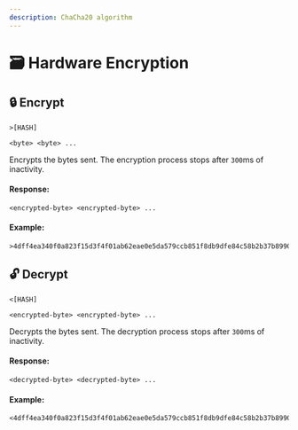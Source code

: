 ```yaml
---
description: ChaCha20 algorithm
---
```


# 🗃️ Hardware Encryption

## 🔒 Encrypt

```plaintext
>[HASH]

<byte> <byte> ...
```

Encrypts the bytes sent. The encryption process stops after `300`ms of inactivity.

#### Response:

```
<encrypted-byte> <encrypted-byte> ...
```

#### Example:

```plaintext
>4dff4ea340f0a823f15d3f4f01ab62eae0e5da579ccb851f8db9dfe84c58b2b37b89903a740e1ee172da793a6e79d560e5f7f9bd058a12a280433ed6fa46510a
```

## 🔓 Decrypt

```plaintext
<[HASH]

<encrypted-byte> <encrypted-byte> ...
```

Decrypts the bytes sent. The decryption process stops after `300`ms of inactivity.

#### Response:

```
<decrypted-byte> <decrypted-byte> ...
```

#### Example:

```plaintext
<4dff4ea340f0a823f15d3f4f01ab62eae0e5da579ccb851f8db9dfe84c58b2b37b89903a740e1ee172da793a6e79d560e5f7f9bd058a12a280433ed6fa46510a
```
